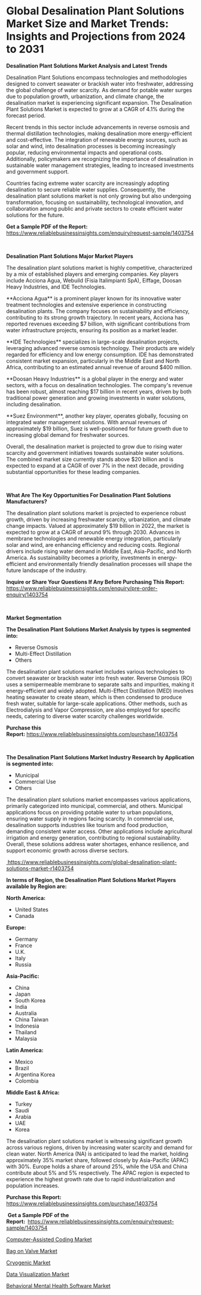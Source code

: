 <p><h1>Global Desalination Plant Solutions Market Size and Market Trends: Insights and Projections from 2024 to 2031</h1></p><p><strong>Desalination Plant Solutions Market Analysis and Latest Trends</strong></p>
<p><p>Desalination Plant Solutions encompass technologies and methodologies designed to convert seawater or brackish water into freshwater, addressing the global challenge of water scarcity. As demand for potable water surges due to population growth, urbanization, and climate change, the desalination market is experiencing significant expansion. The Desalination Plant Solutions Market is expected to grow at a CAGR of 4.1% during the forecast period. </p><p>Recent trends in this sector include advancements in reverse osmosis and thermal distillation technologies, making desalination more energy-efficient and cost-effective. The integration of renewable energy sources, such as solar and wind, into desalination processes is becoming increasingly popular, reducing environmental impacts and operational costs. Additionally, policymakers are recognizing the importance of desalination in sustainable water management strategies, leading to increased investments and government support. </p><p>Countries facing extreme water scarcity are increasingly adopting desalination to secure reliable water supplies. Consequently, the desalination plant solutions market is not only growing but also undergoing transformation, focusing on sustainability, technological innovation, and collaboration among public and private sectors to create efficient water solutions for the future.</p></p>
<p><strong>Get a Sample PDF of the Report:&nbsp;</strong> <a href="https://www.reliablebusinessinsights.com/enquiry/request-sample/1403754?utm_campaign=1555&utm_medium=2&utm_source=Github&utm_content=ia&utm_term=23102024&utm_id=desalination-plant-solutions">https://www.reliablebusinessinsights.com/enquiry/request-sample/1403754</a></p>
<p>&nbsp;</p>
<p><strong>Desalination Plant Solutions Major Market Players</strong></p>
<p><p>The desalination plant solutions market is highly competitive, characterized by a mix of established players and emerging companies. Key players include Acciona Agua, Webuild (Fisia Italimpianti SpA), Eiffage, Doosan Heavy Industries, and IDE Technologies. </p><p>**Acciona Agua** is a prominent player known for its innovative water treatment technologies and extensive experience in constructing desalination plants. The company focuses on sustainability and efficiency, contributing to its strong growth trajectory. In recent years, Acciona has reported revenues exceeding $7 billion, with significant contributions from water infrastructure projects, ensuring its position as a market leader.</p><p>**IDE Technologies** specializes in large-scale desalination projects, leveraging advanced reverse osmosis technology. Their products are widely regarded for efficiency and low energy consumption. IDE has demonstrated consistent market expansion, particularly in the Middle East and North Africa, contributing to an estimated annual revenue of around $400 million.</p><p>**Doosan Heavy Industries** is a global player in the energy and water sectors, with a focus on desalination technologies. The company's revenue has been robust, almost reaching $17 billion in recent years, driven by both traditional power generation and growing investments in water solutions, including desalination.</p><p>**Suez Environment**, another key player, operates globally, focusing on integrated water management solutions. With annual revenues of approximately $19 billion, Suez is well-positioned for future growth due to increasing global demand for freshwater sources.</p><p>Overall, the desalination market is projected to grow due to rising water scarcity and government initiatives towards sustainable water solutions. The combined market size currently stands above $20 billion and is expected to expand at a CAGR of over 7% in the next decade, providing substantial opportunities for these leading companies.</p></p>
<p>&nbsp;</p>
<p><strong>What Are The Key Opportunities For Desalination Plant Solutions Manufacturers?</strong></p>
<p><p>The desalination plant solutions market is projected to experience robust growth, driven by increasing freshwater scarcity, urbanization, and climate change impacts. Valued at approximately $19 billion in 2022, the market is expected to grow at a CAGR of around 9% through 2030. Advances in membrane technologies and renewable energy integration, particularly solar and wind, are enhancing efficiency and reducing costs. Regional drivers include rising water demand in Middle East, Asia-Pacific, and North America. As sustainability becomes a priority, investments in energy-efficient and environmentally friendly desalination processes will shape the future landscape of the industry.</p></p>
<p><strong>Inquire or Share Your Questions If Any Before Purchasing This Report:</strong> <a href="https://www.reliablebusinessinsights.com/enquiry/pre-order-enquiry/1403754?utm_campaign=1555&utm_medium=2&utm_source=Github&utm_content=ia&utm_term=23102024&utm_id=desalination-plant-solutions">https://www.reliablebusinessinsights.com/enquiry/pre-order-enquiry/1403754</a></p>
<p>&nbsp;</p>
<p><strong>Market Segmentation</strong></p>
<p><strong>The Desalination Plant Solutions Market Analysis by types is segmented into:</strong></p>
<p><ul><li>Reverse Osmosis</li><li>Multi-Effect Distillation</li><li>Others</li></ul></p>
<p><p>The desalination plant solutions market includes various technologies to convert seawater or brackish water into fresh water. Reverse Osmosis (RO) uses a semipermeable membrane to separate salts and impurities, making it energy-efficient and widely adopted. Multi-Effect Distillation (MED) involves heating seawater to create steam, which is then condensed to produce fresh water, suitable for large-scale applications. Other methods, such as Electrodialysis and Vapor Compression, are also employed for specific needs, catering to diverse water scarcity challenges worldwide.</p></p>
<p><strong>Purchase this Report:&nbsp;</strong><a href="https://www.reliablebusinessinsights.com/purchase/1403754?utm_campaign=1555&utm_medium=2&utm_source=Github&utm_content=ia&utm_term=23102024&utm_id=desalination-plant-solutions">https://www.reliablebusinessinsights.com/purchase/1403754</a></p>
<p>&nbsp;</p>
<p><strong>The Desalination Plant Solutions Market Industry Research by Application is segmented into:</strong></p>
<p><ul><li>Municipal</li><li>Commercial Use</li><li>Others</li></ul></p>
<p><p>The desalination plant solutions market encompasses various applications, primarily categorized into municipal, commercial, and others. Municipal applications focus on providing potable water to urban populations, ensuring water supply in regions facing scarcity. In commercial use, desalination supports industries like tourism and food production, demanding consistent water access. Other applications include agricultural irrigation and energy generation, contributing to regional sustainability. Overall, these solutions address water shortages, enhance resilience, and support economic growth across diverse sectors.</p></p>
<p><a href="https://www.reliablebusinessinsights.com/global-desalination-plant-solutions-market-r1403754?utm_campaign=1555&utm_medium=2&utm_source=Github&utm_content=ia&utm_term=23102024&utm_id=desalination-plant-solutions">&nbsp;https://www.reliablebusinessinsights.com/global-desalination-plant-solutions-market-r1403754</a></p>
<p><strong>In terms of Region, the Desalination Plant Solutions Market Players available by Region are:</strong></p>
<p>
    <p> <strong> North America: </strong>
        <ul>
            <li>United States</li>
            <li>Canada</li>
        </ul>
        </p> 
    <p> <strong> Europe: </strong>
        <ul>
            <li>Germany</li>
            <li>France</li>
            <li>U.K.</li>
            <li>Italy</li>
            <li>Russia</li>
        </ul>
        </p> 
    <p> <strong> Asia-Pacific: </strong>
        <ul>
            <li>China</li>
            <li>Japan</li>
            <li>South Korea</li>
            <li>India</li>
            <li>Australia</li>
            <li>China Taiwan</li>
            <li>Indonesia</li>
            <li>Thailand</li>
            <li>Malaysia</li>
        </ul>
        </p> 
    <p> <strong> Latin America: </strong>
        <ul>
            <li>Mexico</li>
            <li>Brazil</li>
            <li>Argentina Korea</li>
            <li>Colombia</li>
        </ul>
        </p> 
    <p> <strong> Middle East & Africa: </strong>
        <ul>
            <li>Turkey</li>
            <li>Saudi</li>
            <li>Arabia</li>
            <li>UAE</li>
            <li>Korea</li>
        </ul>
    </p>
    </p>
<p><p>The desalination plant solutions market is witnessing significant growth across various regions, driven by increasing water scarcity and demand for clean water. North America (NA) is anticipated to lead the market, holding approximately 35% market share, followed closely by Asia-Pacific (APAC) with 30%. Europe holds a share of around 25%, while the USA and China contribute about 5% and 5% respectively. The APAC region is expected to experience the highest growth rate due to rapid industrialization and population increases.</p></p>
<p><strong>Purchase this Report: </strong><a href="https://www.reliablebusinessinsights.com/purchase/1403754?utm_campaign=1555&utm_medium=2&utm_source=Github&utm_content=ia&utm_term=23102024&utm_id=desalination-plant-solutions">https://www.reliablebusinessinsights.com/purchase/1403754</a></p>
<p>&nbsp;<strong>Get a Sample PDF of the Report:&nbsp;&nbsp;</strong><a href="https://www.reliablebusinessinsights.com/enquiry/request-sample/1403754?utm_campaign=1555&utm_medium=2&utm_source=Github&utm_content=ia&utm_term=23102024&utm_id=desalination-plant-solutions">https://www.reliablebusinessinsights.com/enquiry/request-sample/1403754</a></p>
<p><strong></strong></p>
<p><p><a href="https://www.linkedin.com/pulse/computer-assisted-coding-market-innovations-trends-comprehensive-yodzc?utm_campaign=1555&utm_medium=2&utm_source=Github&utm_content=ia&utm_term=23102024&utm_id=desalination-plant-solutions">Computer-Assisted Coding Market</a></p><p><a href="https://www.linkedin.com/pulse/insights-bag-valve-market-players-size-geographical-y0poe?utm_campaign=1555&utm_medium=2&utm_source=Github&utm_content=ia&utm_term=23102024&utm_id=desalination-plant-solutions">Bag on Valve Market</a></p><p><a href="https://www.linkedin.com/pulse/cryogenic-market-growth-segmentation-regional-analysis-global-wqfbf?utm_campaign=1555&utm_medium=2&utm_source=Github&utm_content=ia&utm_term=23102024&utm_id=desalination-plant-solutions">Cryogenic Market</a></p><p><a href="https://www.linkedin.com/pulse/data-visualization-industry-analysis-report-market-size-share-ts8hf?utm_campaign=1555&utm_medium=2&utm_source=Github&utm_content=ia&utm_term=23102024&utm_id=desalination-plant-solutions">Data Visualization Market</a></p><p><a href="https://www.linkedin.com/pulse/behavioral-mental-health-software-market-trends-growth-athoe?utm_campaign=1555&utm_medium=2&utm_source=Github&utm_content=ia&utm_term=23102024&utm_id=desalination-plant-solutions">Behavioral Mental Health Software Market</a></p></p>